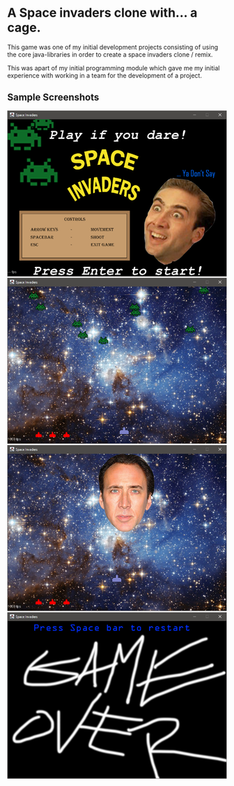 # A Space invaders clone with... a cage.
This game was one of my initial development projects consisting of using the core java-libraries in order to create a space invaders clone / remix.

This was apart of my initial programming module which gave me my initial experience with working in a team for the development of a project.


## Sample Screenshots

![](./githubimages/s1.png)
![](./githubimages/s2.png)
![](./githubimages/s3.png)
![](./githubimages/s4.png)
